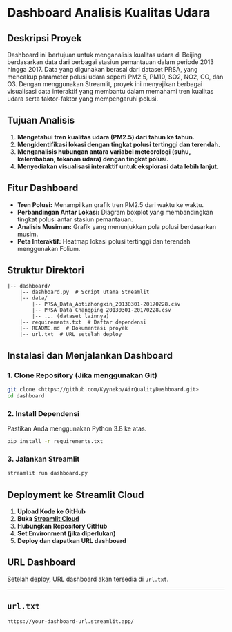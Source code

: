 # Dashboard Analisis Kualitas Udara

## Deskripsi Proyek

Dashboard ini bertujuan untuk menganalisis kualitas udara di Beijing berdasarkan data dari berbagai stasiun pemantauan dalam periode 2013 hingga 2017. Data yang digunakan berasal dari dataset PRSA, yang mencakup parameter polusi udara seperti PM2.5, PM10, SO2, NO2, CO, dan O3. Dengan menggunakan Streamlit, proyek ini menyajikan berbagai visualisasi data interaktif yang membantu dalam memahami tren kualitas udara serta faktor-faktor yang mempengaruhi polusi.

## Tujuan Analisis

1. **Mengetahui tren kualitas udara (PM2.5) dari tahun ke tahun.**
2. **Mengidentifikasi lokasi dengan tingkat polusi tertinggi dan terendah.**
3. **Menganalisis hubungan antara variabel meteorologi (suhu, kelembaban, tekanan udara) dengan tingkat polusi.**
4. **Menyediakan visualisasi interaktif untuk eksplorasi data lebih lanjut.**

## Fitur Dashboard

- **Tren Polusi:** Menampilkan grafik tren PM2.5 dari waktu ke waktu.
- **Perbandingan Antar Lokasi:** Diagram boxplot yang membandingkan tingkat polusi antar stasiun pemantauan.
- **Analisis Musiman:** Grafik yang menunjukkan pola polusi berdasarkan musim.
- **Peta Interaktif:** Heatmap lokasi polusi tertinggi dan terendah menggunakan Folium.

## Struktur Direktori

```
|-- dashboard/
    |-- dashboard.py  # Script utama Streamlit
    |-- data/
        |-- PRSA_Data_Aotizhongxin_20130301-20170228.csv
        |-- PRSA_Data_Changping_20130301-20170228.csv
        |-- ... (dataset lainnya)
    |-- requirements.txt  # Daftar dependensi
    |-- README.md  # Dokumentasi proyek
    |-- url.txt  # URL setelah deploy
```

## Instalasi dan Menjalankan Dashboard

### 1. Clone Repository (Jika menggunakan Git)

```bash
git clone <https://github.com/Kyyneko/AirQualityDashboard.git>
cd dashboard
```

### 2. Install Dependensi

Pastikan Anda menggunakan Python 3.8 ke atas.

```bash
pip install -r requirements.txt
```

### 3. Jalankan Streamlit

```bash
streamlit run dashboard.py
```

## Deployment ke Streamlit Cloud

1. **Upload Kode ke GitHub**
2. **Buka [Streamlit Cloud](https://share.streamlit.io/)**
3. **Hubungkan Repository GitHub**
4. **Set Environment (jika diperlukan)**
5. **Deploy dan dapatkan URL dashboard**

## URL Dashboard

Setelah deploy, URL dashboard akan tersedia di `url.txt`.

---

## `url.txt`

```
https://your-dashboard-url.streamlit.app/
```
